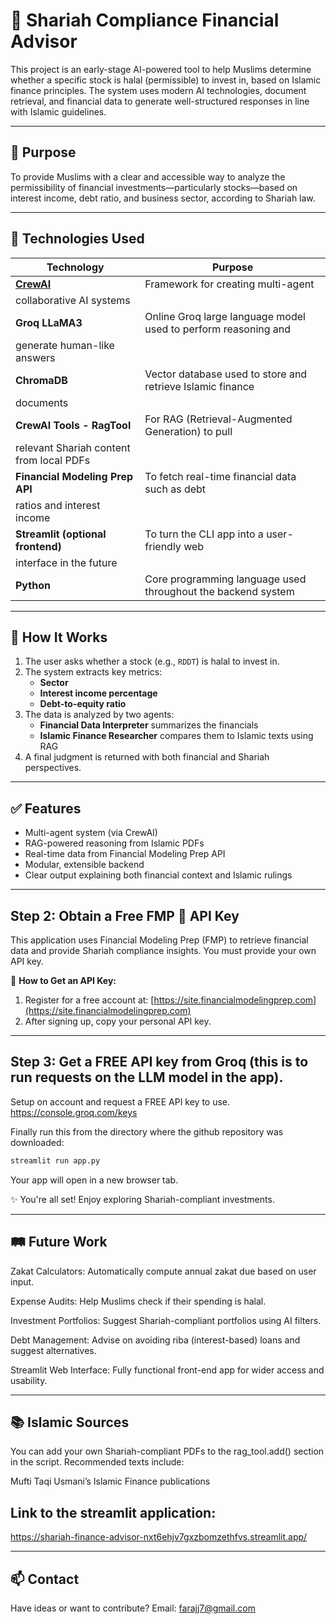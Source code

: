 # 🕌 Shariah Compliance Financial Advisor

This project is an early-stage AI-powered tool to help Muslims determine whether a 
specific stock is halal (permissible) to invest in, based on Islamic finance 
principles. The system uses modern AI technologies, document retrieval, and 
financial data to generate well-structured responses in line with Islamic 
guidelines.

---

## 📌 Purpose

To provide Muslims with a clear and accessible way to analyze the permissibility of 
financial investments—particularly stocks—based on interest income, debt ratio, and 
business sector, according to Shariah law.

---

## 🧠 Technologies Used

| Technology | Purpose |
|-----------|---------|
| **[CrewAI](https://docs.crewai.com/)** | Framework for creating multi-agent 
collaborative AI systems |
| **Groq LLaMA3** | Online Groq large language model used to perform reasoning and 
generate human-like answers |
| **ChromaDB** | Vector database used to store and retrieve Islamic finance 
documents |
| **CrewAI Tools - RagTool** | For RAG (Retrieval-Augmented Generation) to pull 
relevant Shariah content from local PDFs |
| **Financial Modeling Prep API** | To fetch real-time financial data such as debt 
ratios and interest income |
| **Streamlit (optional frontend)** | To turn the CLI app into a user-friendly web 
interface in the future |
| **Python** | Core programming language used throughout the backend system |

---

## 🚀 How It Works

1. The user asks whether a stock (e.g., `RDDT`) is halal to invest in.
2. The system extracts key metrics:
   - **Sector**
   - **Interest income percentage**
   - **Debt-to-equity ratio**
3. The data is analyzed by two agents:
   - **Financial Data Interpreter** summarizes the financials
   - **Islamic Finance Researcher** compares them to Islamic texts using RAG
4. A final judgment is returned with both financial and Shariah perspectives.

---

## ✅ Features

- Multi-agent system (via CrewAI)
- RAG-powered reasoning from Islamic PDFs
- Real-time data from Financial Modeling Prep API
- Modular, extensible backend
- Clear output explaining both financial context and Islamic rulings

---

## Step 2: Obtain a Free FMP 🔐 API Key

This application uses Financial Modeling Prep (FMP) to retrieve financial data and provide Shariah compliance insights. You must provide your own API key.

📌 **How to Get an API Key:**

1. Register for a free account at: [https://site.financialmodelingprep.com](https://site.financialmodelingprep.com)
2. After signing up, copy your personal API key.

---

## Step 3: Get a FREE API key from Groq (this is to run requests on the LLM model in the app).
Setup on account and request a FREE API key to use.
https://console.groq.com/keys

Finally run this from the directory where the github repository was downloaded:

```bash
streamlit run app.py
```

Your app will open in a new browser tab.

✨ You're all set! Enjoy exploring Shariah-compliant investments.

---
## 🛤️ Future Work
Zakat Calculators: Automatically compute annual zakat due based on user input.

Expense Audits: Help Muslims check if their spending is halal.

Investment Portfolios: Suggest Shariah-compliant portfolios using AI filters.

Debt Management: Advise on avoiding riba (interest-based) loans and suggest 
alternatives.

Streamlit Web Interface: Fully functional front-end app for wider access and 
usability.

---
## 📚 Islamic Sources
You can add your own Shariah-compliant PDFs to the rag_tool.add() section in the 
script. Recommended texts include:

Mufti Taqi Usmani’s Islamic Finance publications

## Link to the streamlit application:
https://shariah-finance-advisor-nxt6ehjv7gxzbomzethfvs.streamlit.app/

---
## 📫 Contact
Have ideas or want to contribute? Email: farajj7@gmail.com

